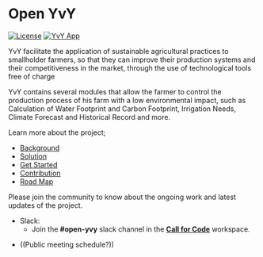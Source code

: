 # Open YvY

[![License](https://img.shields.io/badge/License-Apache2-blue.svg)](https://www.apache.org/licenses/LICENSE-2.0) [![YvY App](https://img.shields.io/badge/Click-YvY%20%20App-blue)](https://yvyapp.plan21.org)

YvY facilitate the application of sustainable agricultural practices to smallholder farmers, so that they can improve their production systems and their competitiveness in the market, through the use of technological tools free of charge

YvY contains several modules that allow the farmer to control the production process of his farm with a low environmental impact, such as Calculation of Water Footprint and Carbon Footprint, Irrigation Needs, Climate Forecast and Historical Record and more.

Learn more about the project;

- [Background](https://github.com/open-yvy/open-yvy/blob/main/BACKGROUND.md)
- [Solution](https://github.com/open-yvy/open-yvy#solution-details)
- [Get Started](https://github.com/open-yvy/open-yvy#get-started)
- [Contribution](https://github.com/open-yvy/open-yvy#contributing)
- [Road Map](https://github.com/open-yvy/open-yvy#project-roadmap)

Please join the community to know about the ongoing work and latest updates of the project.

- Slack:
  - Join the **#open-yvy** slack channel in the **[Call for Code](https://callforcode.org/slack)** workspace.
<!-- - Public Meeting:
  - Join our weekly public meeting on every Thursday at 4:30 pm ET on **[Zoom](https://us05web.zoom.us/j/9124577210?pwd=NDFUV1EvdGFLZWpQb3ZYcm10ZEpxdz09)**. -->
  - ((Public meeting schedule?))